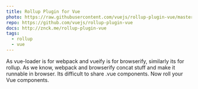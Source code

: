 ```yaml
---
title: Rollup Plugin for Vue
photo: https://raw.githubusercontent.com/vuejs/rollup-plugin-vue/master/.github/sereno/content/assets/images/logo.png
repo: https://github.com/vuejs/rollup-plugin-vue
docs: http://znck.me/rollup-plugin-vue
tags:
  - rollup
  - vue
---
```


As vue-loader is for webpack and vueify is for browserify, similarly its for rollup. As we know, webpack and browserify concat stuff and make it runnable in browser. Its difficult to share .vue components. Now roll your Vue components.
